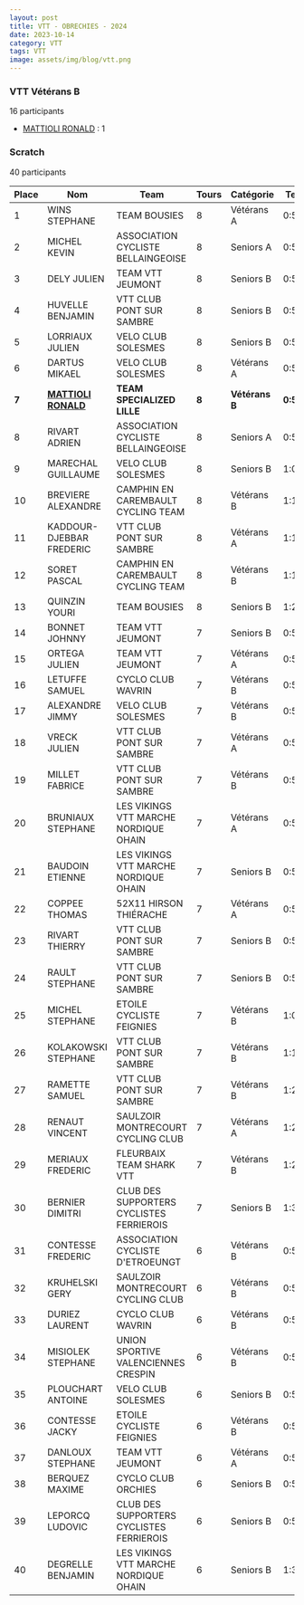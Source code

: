 ```yaml
---
layout: post
title: VTT - OBRECHIES - 2024
date: 2023-10-14
category: VTT
tags: VTT
image: assets/img/blog/vtt.png
---
```


### VTT Vétérans B
16 participants
- [MATTIOLI RONALD](https://teamspecializedlille.cc/coureurs/mattiolironald) : 1

### Scratch
40 participants

| Place | Nom | Team | Tours | Catégorie | Temps |
|---|---|---|---|---|---|
| 1 | WINS STEPHANE | TEAM BOUSIES | 8 | Vétérans A | 0:53:47 | 
| 2 | MICHEL KEVIN | ASSOCIATION CYCLISTE BELLAINGEOISE | 8 | Seniors A | 0:54:7 | 
| 3 | DELY JULIEN | TEAM VTT JEUMONT | 8 | Seniors B | 0:56:58 | 
| 4 | HUVELLE BENJAMIN | VTT  CLUB PONT SUR SAMBRE | 8 | Seniors B | 0:58:5 | 
| 5 | LORRIAUX JULIEN | VELO CLUB SOLESMES | 8 | Seniors B | 0:58:16 | 
| 6 | DARTUS MIKAEL | VELO CLUB SOLESMES | 8 | Vétérans A | 0:58:47 | 
| **7** | **[MATTIOLI RONALD](https://teamspecializedlille.cc/coureurs/mattiolironald)** | **TEAM SPECIALIZED LILLE** | **8** | **Vétérans B** | **0:59:19** | 
| 8 | RIVART ADRIEN | ASSOCIATION CYCLISTE BELLAINGEOISE | 8 | Seniors A | 0:59:42 | 
| 9 | MARECHAL GUILLAUME | VELO CLUB SOLESMES | 8 | Seniors B | 1:0:1 | 
| 10 | BREVIERE ALEXANDRE | CAMPHIN EN CAREMBAULT CYCLING TEAM | 8 | Vétérans B | 1:1:13 | 
| 11 | KADDOUR-DJEBBAR FREDERIC | VTT  CLUB PONT SUR SAMBRE | 8 | Vétérans A | 1:1:43 | 
| 12 | SORET PASCAL | CAMPHIN EN CAREMBAULT CYCLING TEAM | 8 | Vétérans B | 1:1:55 | 
| 13 | QUINZIN YOURI | TEAM BOUSIES | 8 | Seniors B | 1:2:23 | 
| 14 | BONNET JOHNNY | TEAM VTT JEUMONT | 7 | Seniors B | 0:53:47 | 
| 15 | ORTEGA JULIEN | TEAM VTT JEUMONT | 7 | Vétérans A | 0:54:20 | 
| 16 | LETUFFE SAMUEL | CYCLO CLUB WAVRIN | 7 | Vétérans B | 0:54:20 | 
| 17 | ALEXANDRE JIMMY | VELO CLUB SOLESMES | 7 | Vétérans B | 0:54:37 | 
| 18 | VRECK JULIEN | VTT  CLUB PONT SUR SAMBRE | 7 | Vétérans A | 0:55:1 | 
| 19 | MILLET FABRICE | VTT  CLUB PONT SUR SAMBRE | 7 | Vétérans B | 0:55:1 | 
| 20 | BRUNIAUX STEPHANE | LES VIKINGS VTT MARCHE NORDIQUE OHAIN | 7 | Vétérans A | 0:56:14 | 
| 21 | BAUDOIN ETIENNE | LES VIKINGS VTT MARCHE NORDIQUE OHAIN | 7 | Seniors B | 0:56:17 | 
| 22 | COPPEE THOMAS | 52X11 HIRSON THIÉRACHE | 7 | Vétérans A | 0:56:42 | 
| 23 | RIVART THIERRY | VTT  CLUB PONT SUR SAMBRE | 7 | Seniors B | 0:59:42 | 
| 24 | RAULT STEPHANE | VTT  CLUB PONT SUR SAMBRE | 7 | Seniors B | 0:59:56 | 
| 25 | MICHEL STEPHANE | ETOILE CYCLISTE FEIGNIES | 7 | Vétérans B | 1:0:1 | 
| 26 | KOLAKOWSKI STEPHANE | VTT  CLUB PONT SUR SAMBRE | 7 | Vétérans B | 1:1:21 | 
| 27 | RAMETTE SAMUEL | VTT  CLUB PONT SUR SAMBRE | 7 | Vétérans B | 1:2:25 | 
| 28 | RENAUT VINCENT | SAULZOIR MONTRECOURT CYCLING CLUB | 7 | Vétérans A | 1:2:26 | 
| 29 | MERIAUX FREDERIC | FLEURBAIX TEAM SHARK VTT | 7 | Vétérans B | 1:2:47 | 
| 30 | BERNIER DIMITRI | CLUB DES SUPPORTERS CYCLISTES FERRIEROIS | 7 | Seniors B | 1:3:48 | 
| 31 | CONTESSE FREDERIC | ASSOCIATION CYCLISTE D'ETROEUNGT | 6 | Vétérans B | 0:53:56 | 
| 32 | KRUHELSKI GERY | SAULZOIR MONTRECOURT CYCLING CLUB | 6 | Vétérans B | 0:54:1 | 
| 33 | DURIEZ LAURENT | CYCLO CLUB WAVRIN | 6 | Vétérans B | 0:54:2 | 
| 34 | MISIOLEK STEPHANE | UNION SPORTIVE VALENCIENNES CRESPIN | 6 | Vétérans B | 0:54:17 | 
| 35 | PLOUCHART ANTOINE | VELO CLUB SOLESMES | 6 | Seniors B | 0:55:12 | 
| 36 | CONTESSE JACKY | ETOILE CYCLISTE FEIGNIES | 6 | Vétérans B | 0:55:20 | 
| 37 | DANLOUX STEPHANE | TEAM VTT JEUMONT | 6 | Vétérans A | 0:56:46 | 
| 38 | BERQUEZ MAXIME | CYCLO CLUB ORCHIES | 6 | Seniors B | 0:57:52 | 
| 39 | LEPORCQ LUDOVIC | CLUB DES SUPPORTERS CYCLISTES FERRIEROIS | 6 | Seniors B | 0:58:54 | 
| 40 | DEGRELLE BENJAMIN | LES VIKINGS VTT MARCHE NORDIQUE OHAIN | 6 | Seniors B | 1:3:30 | 
